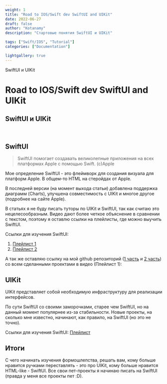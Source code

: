 ```yaml
---
weight: 1
title: "Road to IOS/Swift dev SwiftUI and UIKit"
date: 2022-06-27
draft: false
author: "Kotanamy"
description: "Стартовые понятия SwiftUI и UIKit"

tags: ["Swift/IOS", "Tutorial"]
categories: ["Documentation"]

lightgallery: true
---
```


SwiftUI и UIKit

<!--more-->

# Road to IOS/Swift dev SwiftUI and UIKit
## **SwiftUI и UIKit**

<br>

## SwiftUI

> SwiftUI помогает создавать великолепные приложения на всех платформах Apple с помощью Swift. (с)Apple

Мое определение SwiftUI - это флеймворк для создания визуала для платформ Apple. В общем-то HTML на стеройдах от Apple.

В последней версии (на момент выхода статьи) добавлена поддержка диаграмм (Charts), улучшена совместимость с UIKit и многое другое (подробнее на сайте Apple).

В статьях я не буду писать туторы по UIKit и SwiftUI, так как считаю это нецелесообразным. Видео дают более четкое объяснение в сравнении с текстом, поэтому я оставлю ссылки на плейлисты, где можно выучить SwiftUI.

Ссылки для изучения SwiftUI:

1. [Плейлист 1](https://www.youtube.com/watch?v=PjyzHHE5Cx0&list=PLUb9K99oQb2t7TIFVQbht6KxWvJApvRu4)
2. [Плейлист 2](https://www.youtube.com/watch?v=-Yp0LS61Nxk&list=PLwvDm4VfkdphqETTBf-DdjCoAvhai1QpO)

А так же оставляю ссылку на мой github репозиторий ([1 часть](https://github.com/kotanamy/swiftuitutorial1) и [2 часть](https://github.com/kotanamy/swiftuitutorial2)) со всем сделанными проектами в видео (Плейлист 1): 

## UIKit

UIKit представляет собой необходимую инфраструктуру для реализации интерфейсов.

По сути SwiftUI со своими заморочками, старее чем SwiftUI, но на данный момент популярнее из-за стабильности. Новые проекты, на сколько мне известно, начинают, как правило, на SwiftUI (но это не точно). 

Ссылки для изучения SwiftUI: [Плейлист](https://www.youtube.com/watch?v=FNTDQ6FJUqg&list=PLmTuDg46zmKD6nI5Meg0_atl0qY-UgTtP)



## Итоги

С чего начинать изучения формошлепства, решать вам, кому больше нравится ручками переставлять - это про UIKit, кому больше нравится HTML-like - SwiftUI. Все свои пет-проекты я начинаю писать на SwiftUI (правда у меня все проекты пет :D).